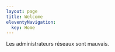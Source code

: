 ```yaml
---
layout: page
title: Welcome
eleventyNavigation:
  key: Home
---
```


Les administrateurs réseaux sont mauvais.
